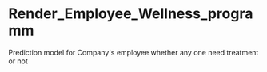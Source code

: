 # Render_Employee_Wellness_programm
Prediction model for Company's employee whether any one need treatment or not
